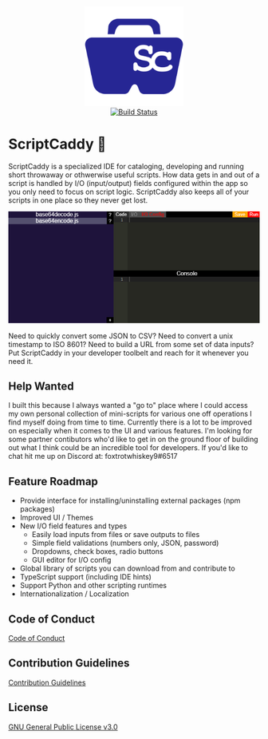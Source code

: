 <p align="center">
  <img src="images/logo.png" width="200" height="200"><br/>
  <a href="https://github.com/frank-weindel/scriptcaddy/actions/workflows/build.yml"><img src="https://github.com/frank-weindel/scriptcaddy/actions/workflows/build.yml/badge.svg" alt="Build Status"></a>
</p>

# ScriptCaddy :toolbox:

ScriptCaddy is a specialized IDE for cataloging, developing and running short throwaway or othwerwise useful scripts. How data gets in and out of a script is handled by I/O (input/output) fields configured within the app so you only need to focus on script logic. ScriptCaddy also keeps all of your scripts in one place so they never get lost.

<p align="center">
  <img src="images/demo.gif">
</p>

Need to quickly convert some JSON to CSV? Need to convert a unix timestamp to ISO 8601? Need to build a URL from some set of data inputs? Put ScriptCaddy in your developer toolbelt and reach for it whenever you need it.

## Help Wanted

I built this because I always wanted a "go to" place where I could access my own personal collection of mini-scripts for various one off operations I find myself doing from time to time. Currently there is a lot to be improved on especially when it comes to the UI and various features. I'm looking for some partner contibutors who'd like to get in on the ground floor of building out what I think could be an incredible tool for developers. If you'd like to chat hit me up on Discord at: foxtrotwhiskey9#6517

## Feature Roadmap

* Provide interface for installing/uninstalling external packages (npm packages)
* Improved UI / Themes
* New I/O field features and types
  * Easily load inputs from files or save outputs to files
  * Simple field validations (numbers only, JSON, password)
  * Dropdowns, check boxes, radio buttons
  * GUI editor for I/O config
* Global library of scripts you can download from and contribute to
* TypeScript support (including IDE hints)
* Support Python and other scripting runtimes
* Internationalization / Localization

## Code of Conduct

[Code of Conduct](CODE_OF_CONDUCT.md)

## Contribution Guidelines

[Contribution Guidelines](CONTRIBUTING.md)

## License

[GNU General Public License v3.0](LICENSE)
